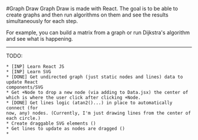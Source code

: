 #Graph Draw 
Graph Draw is made with React. The goal is to be able to create graphs and
then run algorithms on them and see the results simultaneously for each step.

For example, you can build a matrix from a graph or run Dijkstra's algorithm and
 see what is happening.

 ----

 TODO:
 
    * [INP] Learn React JS
    * [INP] Learn SVG
    * [DONE] Get undirected graph (just static nodes and lines) data to update React
    components/SVG
    * Get +Node to drop a new node (via adding to Data.jsx) the center of
    which is where the user click after clicking +Node.
    * [DONE] Get lines logic (atan2()...) in place to automatically connect (for
    now, any) nodes. (Currently, I'm just drawing lines from the center of
    each circle.)
    * Create draggable SVG elements ()
    * Get lines to update as nodes are dragged ()
    *

